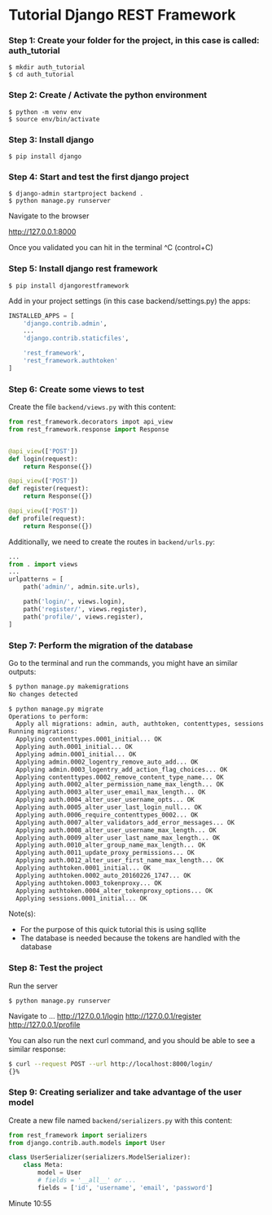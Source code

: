 # Tutorial Django REST Framework


### Step 1: Create your folder for the project, in this case is called: auth_tutorial 

```
$ mkdir auth_tutorial
$ cd auth_tutorial
```

### Step 2: Create / Activate the python environment

```
$ python -m venv env
$ source env/bin/activate
```

### Step 3: Install django

```
$ pip install django
```

### Step 4: Start and test the first django project

```
$ django-admin startproject backend .
$ python manage.py runserver
```

Navigate to the browser

http://127.0.0.1:8000 

Once you validated you can hit in the terminal ^C (control+C)


### Step 5: Install django rest framework

```
$ pip install djangorestframework
```

Add in your project settings (in this case backend/settings.py) the apps:

```python
INSTALLED_APPS = [
    'django.contrib.admin',
    ...
    'django.contrib.staticfiles',

    'rest_framework',
    'rest_framework.authtoken'
]
```

### Step 6: Create some views to test

Create the file `backend/views.py` with this content:

```python
from rest_framework.decorators impot api_view
from rest_framework.response import Response


@api_view(['POST'])
def login(request):
	return Response({})

@api_view(['POST'])
def register(request):
	return Response({})

@api_view(['POST'])
def profile(request):
	return Response({})

```

Additionally, we need to create the routes in `backend/urls.py`:

```python
...
from . import views
...
urlpatterns = [
    path('admin/', admin.site.urls),

    path('login/', views.login),
    path('register/', views.register),
    path('profile/', views.register),
]
```

### Step 7: Perform the migration of the database

Go to the terminal and run the commands, you might have an similar outputs:
```bash
$ python manage.py makemigrations
No changes detected

$ python manage.py migrate
Operations to perform:
  Apply all migrations: admin, auth, authtoken, contenttypes, sessions
Running migrations:
  Applying contenttypes.0001_initial... OK
  Applying auth.0001_initial... OK
  Applying admin.0001_initial... OK
  Applying admin.0002_logentry_remove_auto_add... OK
  Applying admin.0003_logentry_add_action_flag_choices... OK
  Applying contenttypes.0002_remove_content_type_name... OK
  Applying auth.0002_alter_permission_name_max_length... OK
  Applying auth.0003_alter_user_email_max_length... OK
  Applying auth.0004_alter_user_username_opts... OK
  Applying auth.0005_alter_user_last_login_null... OK
  Applying auth.0006_require_contenttypes_0002... OK
  Applying auth.0007_alter_validators_add_error_messages... OK
  Applying auth.0008_alter_user_username_max_length... OK
  Applying auth.0009_alter_user_last_name_max_length... OK
  Applying auth.0010_alter_group_name_max_length... OK
  Applying auth.0011_update_proxy_permissions... OK
  Applying auth.0012_alter_user_first_name_max_length... OK
  Applying authtoken.0001_initial... OK
  Applying authtoken.0002_auto_20160226_1747... OK
  Applying authtoken.0003_tokenproxy... OK
  Applying authtoken.0004_alter_tokenproxy_options... OK
  Applying sessions.0001_initial... OK
```

Note(s):
- For the purpose of this quick tutorial this is using sqllite
- The database is needed because the tokens are handled with the database


### Step 8: Test the project

Run the server 
```
$ python manage.py runserver 
```

Navigate to ...
http://127.0.0.1/login
http://127.0.0.1/register
http://127.0.0.1/profile


You can also run the next curl command, and you should be able to see a similar response:
```bash
$ curl --request POST --url http://localhost:8000/login/
{}%
```


### Step 9: Creating serializer and take advantage of the user model

Create a new file named `backend/serializers.py` with this content:

```python
from rest_framework import serializers
from django.contrib.auth.models import User

class UserSerializer(serializers.ModelSerializer):
	class Meta:
		model = User
		# fields = '__all__' or ...
		fields = ['id', 'username', 'email', 'password']

```

Minute 10:55





